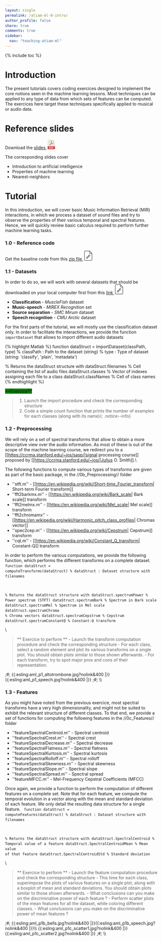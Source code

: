 ```yaml
---
layout: single
permalink: /atiam-ml-0-intro/
author_profile: false
share: true
comments: true
sidebar:
  nav: "teaching-atiam-ml"
---
```


{% include toc %}

# Introduction

The present tutorials covers coding exercices designed to implement the core notions seen in the machine learning lessons. Most techniques can be applied to any type of data from which sets of features can be computed. The exercices here target these techniques specifically applied to musical or audio data.

# Reference slides

Download the [slides ![](../images/pdf.png)](../documents/MML.Lesson.1.Introduction.pdf)

The corresponding slides cover

  * Introduction to artificial intelligence
  * Properties of machine learning
  * Nearest-neighbors

# Tutorial 
In this introduction, we will cover basic Music Information Retrieval (MIR) interactions, in which we process a dataset of sound files and try to observe the properties of their various temporal and spectral features. Hence, we will quickly review basic calculus required to perform further machine learning tasks.

### 1.0 - Reference code

Get the baseline code from this [zip file ![](../images/file.png)](../documents/atiam_ml_exercises.zip)

### 1.1 - Datasets
In order to do so, we will work with several datasets that should be downloaded on your local computer first from this [link ![](../images/file.png)](https://pchit.ircam.fr/public.php?service=files&t=a476001b408cfa9dacf8721149b9f151)

  * **Classification** - *MuscleFish* dataset
  * **Music-speech** - *MIREX Recognition* set
  * **Source separation** - *SMC Mirum* dataset
  * **Speech recognition** - *CMU Arctic* dataset

For the first parts of the tutorial, we will mostly use the classification dataset only. In order to facilitate the interactions, we provide the function `importDataset` that allows to import different audio datasets

{% highlight Matlab %}
function dataStruct = importDataset(classPath, type)
% classPath  : Path to the dataset (string)
% type       : Type of dataset (string: 'classify', 'plain', 'metadata')

% Returns the dataStruct structure with
dataStruct.filenames  % Cell containing the list of audio files
dataStruct.classes    % Vector of indexes assigning each file to a class
dataStruct.classNames % Cell of class names
{% endhighlight %}  

<span style="background-color:green">
**Exercice**

>  1. Launch the import procedure  and check the corresponding structure
>  2. Code a simple count function that prints the number of examples for each classes (along with its name){: .notice--info}
</span>

### 1.2 - Preprocessing

We will rely on a set of spectral transforms that allow to obtain a more descriptive view over the audio information. As most of these is out of the scope of the machine learning course, we redirect you to a [[https://ccrma.stanford.edu/~jos/sasp/|signal processing course]] proposed by [[https://ccrma.stanford.edu/~jos/|Julius O. Smith]].\\

The following functions to compute various types of transforms are given as part of the basic package, in the //0b_Preprocessing// folder
  * ''stft.m''       - [[https://en.wikipedia.org/wiki/Short-time_Fourier_transform| Short-term Fourier transform]]
  * ''fft2barkmx.m'' - [[https://en.wikipedia.org/wiki/Bark_scale| Bark scale]] transform
  * ''fft2melmx.m''  - [[https://en.wikipedia.org/wiki/Mel_scale| Mel scale]] transform
  * ''fft2chromamx'' - [[https://en.wikipedia.org/wiki/Harmonic_pitch_class_profiles| Chromas vector]]
  * ''spec2cep.m''   - [[https://en.wikipedia.org/wiki/Cepstrum| Cepstrum]] transform
  * ''cqt.m''        - [[https://en.wikipedia.org/wiki/Constant_Q_transform| Constant-Q]] transform

In order to perform the various computations, we provide the following function, which performs the different transforms on a complete dataset.
<code matlab>
function dataStruct = computeTransforms(dataStruct)
% dataStruct   : Dataset structure with filenames

% Returns the dataStruct structure with
dataStruct.spectrumPower     % Power spectrum (STFT)
dataStruct.spectrumBark      % Spectrum in Bark scale
dataStruct.spectrumMel       % Spectrum in Mel scale
dataStruct.spectrumChroma    % Chroma vectors
dataStruct.spectrumCepstrum  % Cepstrum
dataStruct.spectrumConstantQ % Constant-Q transform
</code>


\\
<blockquote>
** Exercice to perform **
  - Launch the transform computation procedure and check the corresponding structure
  - For each class, select a random element and plot its various transforms on a single plot. You should obtain plots similar to those shown afterwards.
  - For each transform, try to spot major pros and cons of their representation.
</blockquote>
;#;
{{:esling:aml_p1_altotrombone.jpg?nolink&400 |}}{{:esling:aml_p1_speech.jpg?nolink&400 |}}
;#;
\\

### 1.3 - Features
As you might have noted from the previous exercice, most spectral transforms have a very high dimensionality, and might not be suited to exhibit the relevant structure of different classes. To that end, we provide a set of functions for computing the following features in the //0c_Features// folder
  * ''featureSpectralCentroid.m'' - Spectral centroid
  * ''featureSpectralCrest.m'' - Spectral crest
  * ''featureSpectralDecrease.m'' - Spectral decrease
  * ''featureSpectralFlatness.m'' - Spectral flatness
  * ''featureSpectralKurtosis.m'' - Spectral kurtosis
  * ''featureSpectralRolloff.m'' - Spectral rolloff
  * ''featureSpectralSkewness.m'' - Spectral skewness
  * ''featureSpectralSlope.m'' - Spectral slope
  * ''featureSpectralSpread.m'' - Spectral spread
  * ''featureMFCC.m'' - Mel-Frequency Cepstral Coefficients (MFCC)

Once again, we provide a function to perform the computation of different features on a complete set. Note that for each feature, we compute the temporal evolution in a vector along with the mean and standard deviation of each feature. We only detail the resulting data structure for a single feature.
<code matlab>
function dataStruct = computeFeatures(dataStruct)
% dataStruct   : Dataset structure with filenames

% Returns the dataStruct structure with
dataStruct.SpectralCentroid     % Temporal value of a feature
dataStruct.SpectralCentroidMean % Mean value of that feature
dataStruct.SpectralCentroidStd  % Standard deviation
</code>


\\
<blockquote>
** Exercice to perform **
  - Launch the feature computation procedure and check the corresponding structure
  - This time for each class, superimpose the plots of various features on a single plot, along with a boxplot of mean and standard deviations. You should obtain plots similar to those shown afterwards.
  - What conclusions can you make on the discriminative power of each feature ?
  - Perform scatter plots of the mean features for all the dataset, while coloring different classes.
  - What conclusions can you make on the discriminative power of mean features ?
</blockquote>
;#;
{{:esling:aml_p1b_bells.jpg?nolink&400 |}}{{:esling:aml_p1b_speech.jpg?nolink&400 |}}\\
{{:esling:aml_p1c_scatter1.jpg?nolink&400 |}}{{:esling:aml_p1c_scatter2.jpg?nolink&400 |}}
;#;
\\
  

